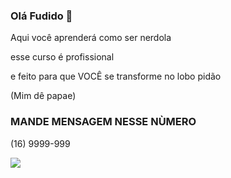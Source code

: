 ### Olá Fudido 👋

Aqui você aprenderá como ser nerdola

esse curso é profissional

e feito para que VOCÊ se transforme no lobo pidão

(Mim dê papae)

### MANDE MENSAGEM NESSE NÙMERO
(16) 9999-999

![](link)
